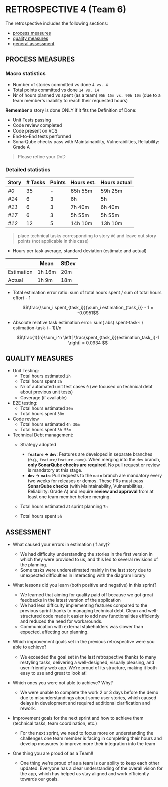 RETROSPECTIVE 4 (Team 6)
=====================================

The retrospective includes the following
sections:

- [process measures](#process-measures)
- [quality measures](#quality-measures)
- [general assessment](#assessment)

## PROCESS MEASURES 

### Macro statistics

- Number of stories committed vs done `4 vs. 4`
- Total points committed vs done `14 vs. 14`
- Nr of hours planned vs spent (as a team) `95h 15m vs. 90h 10m`
  (due to a team member's inability to reach their requested hours)

**Remember**  a story is done ONLY if it fits the Definition of Done:
 
- Unit Tests passing
- Code review completed
- Code present on VCS
- End-to-End tests performed
- SonarQube checks pass with Maintainability, Vulnerabilities, Reliability: Grade A

> Please refine your DoD 

### Detailed statistics

| Story  | # Tasks | Points | Hours est. | Hours actual |
|--------|---------|--------|------------|--------------|
| _#0_   |    35   |    -   |   65h 55m   |   59h 25m     |
| _#14_  |     6   |     3  |     6h   |    5h     |
| _#11_  |     6   |     3  |   7h 40m   |   6h 40m     |
| _#17_  |     6   |     3  |   5h 55m   |   5h 55m    |
| _#12_  |    12   |     5  |    14h 10m   |     13h 10m    |
   

> place technical tasks corresponding to story `#0` and leave out story points (not applicable in this case)

- Hours per task average, standard deviation (estimate and actual)

|            | Mean | StDev |
|------------|------|-------|
| Estimation |   1h 16m   |   20m    | 
| Actual     |   1h 9m   |   18m    |

- Total estimation error ratio: sum of total hours spent / sum of total hours effort - 1

    $$\frac{\sum_i spent_{task_i}}{\sum_i estimation_{task_i}} - 1 = -0.0951$$
    
- Absolute relative task estimation error: sum( abs( spent-task-i / estimation-task-i - 1))/n

    $$\frac{1}{n}\sum_i^n \left| \frac{spent_{task_i}}{estimation_task_i}-1 \right| = 0.0934 $$
  
## QUALITY MEASURES 

- Unit Testing:
  - Total hours estimated `2h`
  - Total hours spent `2h`
  - Nr of automated unit test cases `0` (we focused on technical debt about previous unit tests)
  - Coverage (if available)
- E2E testing:
  - Total hours estimated `30m`
  - Total hours spent `30m`
- Code review 
  - Total hours estimated `4h 30m` 
  - Total hours spent `3h 55m`
- Technical Debt management:
  - Strategy adopted
    - **`feature` → `dev`**: Features are developed in separate branches (e.g., `feature/feature-name`). When merging into the `dev` branch, **only SonarQube checks are required**. No pull request or review is mandatory at this stage.
    - **`dev` → `main`**: Pull requests to the `main` branch are mandatory every two weeks for releases or demos. These PRs must pass **SonarQube checks** (with Maintainability, Vulnerabilities, Reliability: Grade A) and require **review and approval** from at least one team member before merging.

  - Total hours estimated at sprint planning `7h`
  - Total hours spent `5h`
  

## ASSESSMENT

- What caused your errors in estimation (if any)?
  - We had difficulty understanding the stories in the first version in which they were provided to us, and this led to several revisions of the planning.
  - Some tasks were underestimated mainly in the last story due to unexpected difficulties in interacting with the diagram library 

- What lessons did you learn (both positive and negative) in this sprint?
  - We learned that aiming for quality paid off because we got great feedbacks in the latest version of the application
  - We had less difficulty implementing features compared to the previous sprint thanks to managing technical debt. Clean and well-structured code made it easier to add new functionalities efficiently and reduced the need for workarounds.
  - Communication with external stakeholders was slower than expected, affecting our planning.

- Which improvement goals set in the previous retrospective were you able to achieve? 
  - We exceeded the goal set in the last retrospective thanks to many restyling tasks, delivering a well-designed, visually pleasing, and user-friendly web app. We’re proud of its structure, making it both easy to use and great to look at!
  
- Which ones you were not able to achieve? Why?
  - We were unable to complete the work 2 or 3 days before the demo due to misunderstandings about some user stories, which caused delays in development and required additional clarification and rework.

- Improvement goals for the next sprint and how to achieve them (technical tasks, team coordination, etc.)
  - For the next sprint, we need to focus more on understanding the challenges one team member is facing in completing their hours and develop measures to improve more their integration into the team 

- One thing you are proud of as a Team!!
  - One thing we're proud of as a team is our ability to keep each other updated. Everyone has a clear understanding of the overall vision for the app, which has helped us stay aligned and work efficiently towards our goals.
